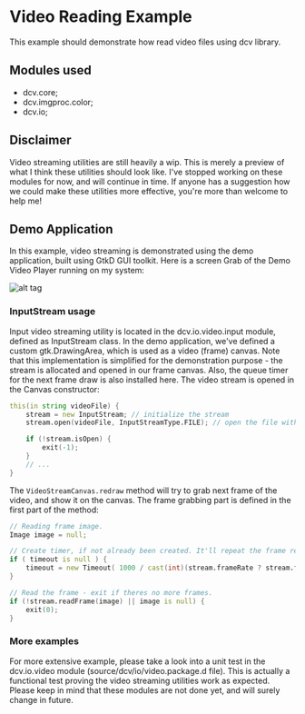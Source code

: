 # Video Reading Example


This example should demonstrate how read video files using dcv library.


## Modules used
* dcv.core;
* dcv.imgproc.color;
* dcv.io;


## Disclaimer
Video streaming utilities are still heavily a wip. This is merely a preview of what I think these utilities should look like. I've stopped working on these modules for now, and will continue in time. If anyone has a suggestion how we could make these utilities more effective, you're more than welcome to help me!


## Demo Application

In this example, video streaming is demonstrated using the demo application, built using GtkD GUI toolkit. Here is a screen Grab of the Demo Video Player running on my system:

![alt tag](https://github.com/ljubobratovicrelja/dcv/blob/master/examples/video/result/screengrab_1.png)


### InputStream usage

Input video streaming utility is located in the dcv.io.video.input module, defined as InputStream class. In the demo application, we've defined a custom gtk.DrawingArea, which is used as a video (frame) canvas. Note that this implementation is simplified for the demonstration purpose - the stream is allocated and opened in our frame canvas. Also, the queue timer for the next frame draw is also installed here. The video stream is opened in the Canvas constructor:

```d
this(in string videoFile) {
	stream = new InputStream; // initialize the stream
	stream.open(videoFile, InputStreamType.FILE); // open the file with given path.

	if (!stream.isOpen) {
		exit(-1);
	}
	// ...
}
```

The ```VideoStreamCanvas.redraw``` method will try to grab next frame of the video, and show it on the canvas. The frame grabbing part is defined in the first part of the method:

```d
// Reading frame image.
Image image = null; 

// Create timer, if not already been created. It'll repeat the frame reading operation in correct time.
if ( timeout is null ) {
	timeout = new Timeout( 1000 / cast(int)(stream.frameRate ? stream.frameRate : 25), &queueNextFrame, false );
}

// Read the frame - exit if theres no more frames.
if (!stream.readFrame(image) || image is null) {
	exit(0);
} 
```

### More examples

For more extensive example, please take a look into a unit test in the dcv.io.video module (source/dcv/io/video.package.d file). This is actually a functional test proving the video streaming utilities work as expected. Please keep in mind that these modules are not done yet, and will surely change in future.





